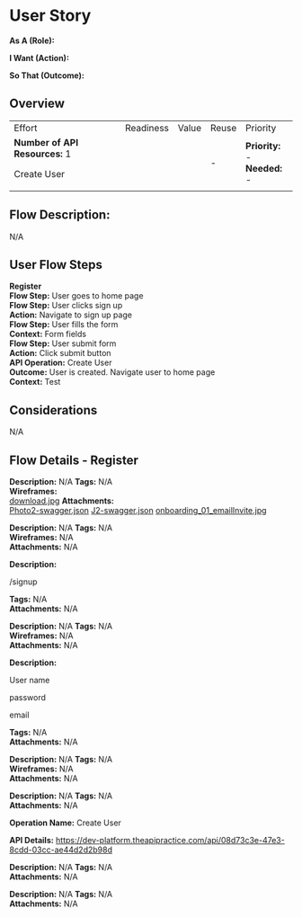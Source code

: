 # User Story
**As A (Role):** 

**I Want (Action):** 

**So That (Outcome):** 

## Overview

|  |  |  |  |  |
| --- | --- | --- | --- | --- |
| Effort | Readiness | Value | Reuse | Priority |
| **Number of API Resources:** 1<br><p>Create User</p> | |  | - | **Priority:** -<br>**Needed:** - |

## Flow Description:
N/A





## User Flow Steps
**Register**
<br>**Flow Step:** User goes to home page<br>**Flow Step:** User clicks sign up<br>**Action:** Navigate to sign up page<br>**Flow Step:** User fills the form<br>**Context:** Form fields<br>**Flow Step:** User submit form<br>**Action:** Click submit button<br>**API Operation:** Create User<br>**Outcome:** User is created. Navigate user to home page<br>**Context:** Test


## Considerations
<p>N/A</p>


## Flow Details - Register
**Description:** N/A 
**Tags:** N/A 
<br>
**Wireframes:** 
<br>
[download.jpg](5a31b9ce-e802-4cd7-ab23-8e36f5045de5.jpg)
**Attachments:** 
<br>
[Photo2-swagger.json](ec1ef6d2-3976-4d44-b388-7295314d72be.json)
[J2-swagger.json](f44ea893-b9f2-4140-a6e1-f692cbc884a5.json)
[onboarding_01_emailInvite.jpg](567a3443-d142-4dde-bb0f-35c67347f40b.jpg)

**Description:** N/A 
**Tags:** N/A 
<br>
**Wireframes:** N/A 
<br>
**Attachments:** N/A 
<br>

**Description:** <p>/signup</p> 
**Tags:** N/A 
<br>
**Attachments:** N/A 
<br>

**Description:** N/A 
**Tags:** N/A 
<br>
**Wireframes:** N/A 
<br>
**Attachments:** N/A 
<br>

**Description:** <span><p>User name</p><p>password</p><p>email</p></span> 
**Tags:** N/A 
<br>
**Attachments:** N/A 
<br>

**Description:** N/A 
**Tags:** N/A 
<br>
**Wireframes:** N/A 
<br>
**Attachments:** N/A 
<br>

**Description:** N/A 
**Tags:** N/A 
<br>
**Attachments:** N/A 
<br>

**Operation Name:** Create User 

**API Details:** <a target="_blank" href="https://dev-platform.theapipractice.com/api/08d73c3e-47e3-8cdd-03cc-ae44d2d2b98d">https://dev-platform.theapipractice.com/api/08d73c3e-47e3-8cdd-03cc-ae44d2d2b98d</a> 

**Description:** N/A 
**Tags:** N/A 
<br>
**Attachments:** N/A 
<br>

**Description:** N/A 
**Tags:** N/A 
<br>
**Attachments:** N/A 
<br>


